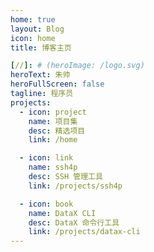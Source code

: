 ```yaml
---
home: true
layout: Blog
icon: home
title: 博客主页

[//]: # (heroImage: /logo.svg)
heroText: 朱帅
heroFullScreen: false
tagline: 程序员
projects:
  - icon: project
    name: 项目集
    desc: 精选项目
    link: /home

  - icon: link
    name: ssh4p
    desc: SSH 管理工具
    link: /projects/ssh4p

  - icon: book
    name: DataX CLI
    desc: DataX 命令行工具
    link: /projects/datax-cli
---
```

